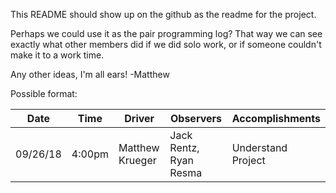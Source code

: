 This README should show up on the github as the readme for the project.

Perhaps we could use it as the pair programming log? That way
we can see exactly what other members did if we did solo work,
or if someone couldn't make it to a work time.

Any other ideas, I'm all ears! -Matthew

Possible format: 

|Date|Time|Driver|Observers|Accomplishments|
|---|---|---|---|---|
|09/26/18|4:00pm|Matthew Krueger|Jack Rentz, Ryan Resma|Understand Project|
